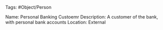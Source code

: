 Tags: #Object/Person


Name: Personal Banking Custoemr
Description: A customer of the bank, with personal bank accounts
Location: External


